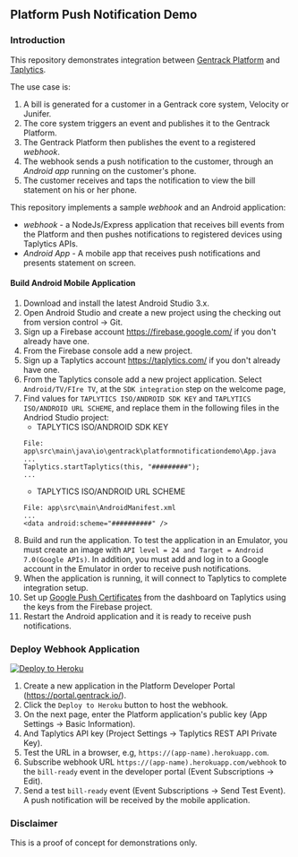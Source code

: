 ## Platform Push Notification Demo

### Introduction
This repository demonstrates integration between [Gentrack Platform](https://help.gentrack.com/platform) and [Taplytics](https://taplytics.com/).

The use case is:

1. A bill is generated for a customer in a Gentrack core system, Velocity or Junifer.
2. The core system triggers an event and publishes it to the Gentrack Platform.
3. The Gentrack Platform then publishes the event to a registered *webhook*.
4. The webhook sends a push notification to the customer, through an *Android app* running on the customer's phone.
5. The customer receives and taps the notification to view the bill statement on his or her phone.

This repository implements a sample *webhook*  and an Android application:

* *webhook* - a NodeJs/Express application that receives bill events from the Platform and then pushes notifications to registered devices using Taplytics APIs.
* *Android App* -  A mobile app that receives push notifications and presents statement on screen.

#### Build Android Mobile Application
1. Download and install the latest Android Studio 3.x.
2. Open Android Studio and create a new project using the checking out from version control -> Git.
3. Sign up a Firebase account https://firebase.google.com/ if you don't already have one.
4. From the Firebase console add a new project.
5. Sign up a Taplytics account https://taplytics.com/ if you don't already have one.
6. From the Taplytics console add a new project application.  Select `Android/TV/FIre TV`, at the `SDK integration` step on the welcome page,
7. Find values for `TAPLYTICS ISO/ANDROID SDK KEY` and `TAPLYTICS ISO/ANDROID URL SCHEME`, and replace them in the following files in the Andriod Studio project:
    * TAPLYTICS ISO/ANDROID SDK KEY
    ```
    File: app\src\main\java\io\gentrack\platformnotificationdemo\App.java
    ...
    Taplytics.startTaplytics(this, "#########");
    ...
    ```
    * TAPLYTICS ISO/ANDROID URL SCHEME
    ```
    File: app\src\main\AndroidManifest.xml
    ...
    <data android:scheme="##########" />
    ```
8. Build and run the application. To test the application in an Emulator, you must create an image with `API level = 24 and Target = Android 7.0(Google APIs)`. In addition, you must add and log in to a Google account in the Emulator in order to receive push notifications.
9. When the application is running, it will connect to Taplytics to complete integration setup.
10. Set up [Google Push Certificates](https://taplytics.com/docs/guides/push-notifications/google-push-certificates) from the dashboard on Taplytics using the keys from the Firebase project.
11. Restart the Android application and it is ready to receive push notifications.

### Deploy Webhook Application
[![Deploy to Heroku](https://www.herokucdn.com/deploy/button.png)](https://heroku.com/deploy?template=https://github.com/jamesa-gentrack/platform-demo-notification)

1. Create a new application in the Platform Developer Portal (https://portal.gentrack.io/).
2. Click the `Deploy to Heroku` button to host the webhook.
3. On the next page, enter the Platform application's public key (App Settings -> Basic Information).
4. And Taplytics API key (Project Settings -> Taplytics REST API Private Key).
5. Test the URL in a browser, e.g, `https://(app-name).herokuapp.com`.
6. Subscribe webhook URL `https://(app-name).herokuapp.com/webhook` to the `bill-ready` event in the developer portal (Event Subscriptions -> Edit).
7. Send a test `bill-ready` event (Event Subscriptions -> Send Test Event).  A push notification will be received by the mobile application. 

### Disclaimer
This is a proof of concept for demonstrations only.
